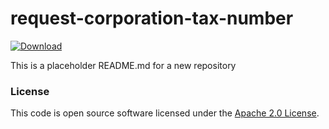 
# request-corporation-tax-number

 [ ![Download](https://api.bintray.com/packages/hmrc/releases/request-corporation-tax-number/images/download.svg) ](https://bintray.com/hmrc/releases/request-corporation-tax-number/_latestVersion)

This is a placeholder README.md for a new repository

### License

This code is open source software licensed under the [Apache 2.0 License]("http://www.apache.org/licenses/LICENSE-2.0.html").
